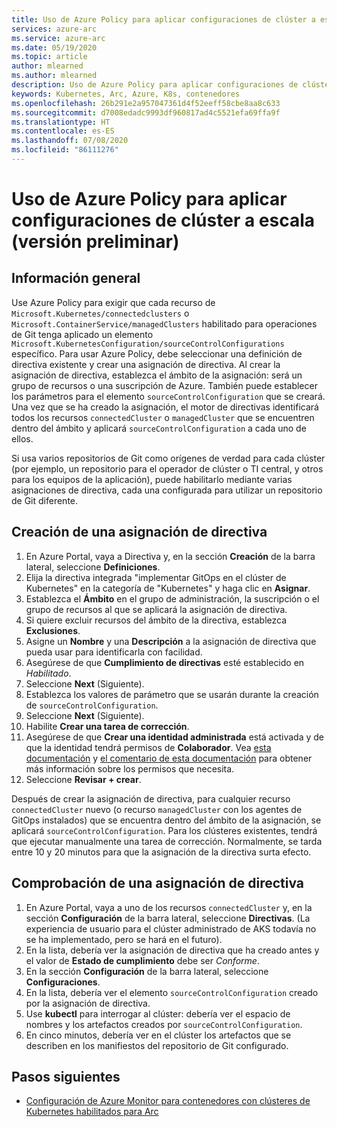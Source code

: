 ```yaml
---
title: Uso de Azure Policy para aplicar configuraciones de clúster a escala (versión preliminar)
services: azure-arc
ms.service: azure-arc
ms.date: 05/19/2020
ms.topic: article
author: mlearned
ms.author: mlearned
description: Uso de Azure Policy para aplicar configuraciones de clúster a escala
keywords: Kubernetes, Arc, Azure, K8s, contenedores
ms.openlocfilehash: 26b291e2a957047361d4f52eeff58cbe8aa8c633
ms.sourcegitcommit: d7008edadc9993df960817ad4c5521efa69ffa9f
ms.translationtype: HT
ms.contentlocale: es-ES
ms.lasthandoff: 07/08/2020
ms.locfileid: "86111276"
---
```

# <a name="use-azure-policy-to-apply-cluster-configurations-at-scale-preview"></a>Uso de Azure Policy para aplicar configuraciones de clúster a escala (versión preliminar)

## <a name="overview"></a>Información general

Use Azure Policy para exigir que cada recurso de `Microsoft.Kubernetes/connectedclusters` o `Microsoft.ContainerService/managedClusters` habilitado para operaciones de Git tenga aplicado un elemento `Microsoft.KubernetesConfiguration/sourceControlConfigurations` específico. Para usar Azure Policy, debe seleccionar una definición de directiva existente y crear una asignación de directiva. Al crear la asignación de directiva, establezca el ámbito de la asignación: será un grupo de recursos o una suscripción de Azure. También puede establecer los parámetros para el elemento `sourceControlConfiguration` que se creará. Una vez que se ha creado la asignación, el motor de directivas identificará todos los recursos `connectedCluster` o `managedCluster` que se encuentren dentro del ámbito y aplicará `sourceControlConfiguration` a cada uno de ellos.

Si usa varios repositorios de Git como orígenes de verdad para cada clúster (por ejemplo, un repositorio para el operador de clúster o TI central, y otros para los equipos de la aplicación), puede habilitarlo mediante varias asignaciones de directiva, cada una configurada para utilizar un repositorio de Git diferente.

## <a name="create-a-policy-assignment"></a>Creación de una asignación de directiva

1. En Azure Portal, vaya a Directiva y, en la sección **Creación** de la barra lateral, seleccione **Definiciones**.
2. Elija la directiva integrada "implementar GitOps en el clúster de Kubernetes" en la categoría de "Kubernetes" y haga clic en **Asignar**.
3. Establezca el **Ámbito** en el grupo de administración, la suscripción o el grupo de recursos al que se aplicará la asignación de directiva.
4. Si quiere excluir recursos del ámbito de la directiva, establezca **Exclusiones**.
5. Asigne un **Nombre** y una **Descripción** a la asignación de directiva que pueda usar para identificarla con facilidad.
6. Asegúrese de que **Cumplimiento de directivas** esté establecido en *Habilitado*.
7. Seleccione **Next** (Siguiente).
8. Establezca los valores de parámetro que se usarán durante la creación de `sourceControlConfiguration`.
9. Seleccione **Next** (Siguiente).
10. Habilite **Crear una tarea de corrección**.
11. Asegúrese de que **Crear una identidad administrada** está activada y de que la identidad tendrá permisos de **Colaborador**. Vea [esta documentación](../../governance/policy/assign-policy-portal.md) y [el comentario de esta documentación](../../governance/policy/how-to/remediate-resources.md) para obtener más información sobre los permisos que necesita.
12. Seleccione **Revisar + crear**.

Después de crear la asignación de directiva, para cualquier recurso `connectedCluster` nuevo (o recurso `managedCluster` con los agentes de GitOps instalados) que se encuentra dentro del ámbito de la asignación, se aplicará `sourceControlConfiguration`. Para los clústeres existentes, tendrá que ejecutar manualmente una tarea de corrección. Normalmente, se tarda entre 10 y 20 minutos para que la asignación de la directiva surta efecto.

## <a name="verify-a-policy-assignment"></a>Comprobación de una asignación de directiva

1. En Azure Portal, vaya a uno de los recursos `connectedCluster` y, en la sección **Configuración** de la barra lateral, seleccione **Directivas**. (La experiencia de usuario para el clúster administrado de AKS todavía no se ha implementado, pero se hará en el futuro).
2. En la lista, debería ver la asignación de directiva que ha creado antes y el valor de **Estado de cumplimiento** debe ser *Conforme*.
3. En la sección **Configuración** de la barra lateral, seleccione **Configuraciones**.
4. En la lista, debería ver el elemento `sourceControlConfiguration` creado por la asignación de directiva.
5. Use **kubectl** para interrogar al clúster: debería ver el espacio de nombres y los artefactos creados por `sourceControlConfiguration`.
6. En cinco minutos, debería ver en el clúster los artefactos que se describen en los manifiestos del repositorio de Git configurado.

## <a name="next-steps"></a>Pasos siguientes

* [Configuración de Azure Monitor para contenedores con clústeres de Kubernetes habilitados para Arc](../../azure-monitor/insights/container-insights-enable-arc-enabled-clusters.md)
